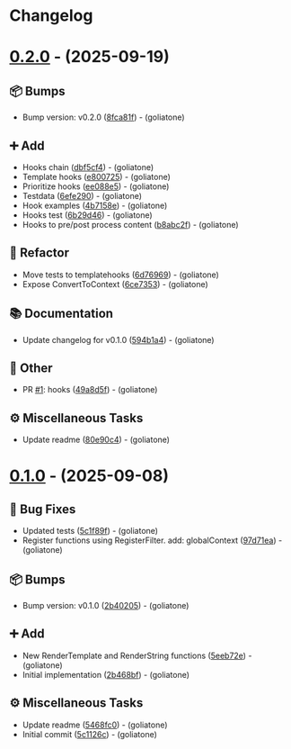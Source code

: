 # Changelog

# [0.2.0](https://github.com/goliatone/go-template/compare/v0.1.0...v0.2.0) - (2025-09-19)

## <!-- 13 -->📦 Bumps

- Bump version: v0.2.0 ([8fca81f](https://github.com/goliatone/go-template/commit/8fca81fd8b2509d986da5db80bdf0a78fe1ed71d))  - (goliatone)

## <!-- 16 -->➕ Add

- Hooks chain ([dbf5cf4](https://github.com/goliatone/go-template/commit/dbf5cf42cc6ae9344242daaf642fa1ae5055073b))  - (goliatone)
- Template hooks ([e800725](https://github.com/goliatone/go-template/commit/e800725161159c094e6cbf54b64a284a03a141d2))  - (goliatone)
- Prioritize hooks ([ee088e5](https://github.com/goliatone/go-template/commit/ee088e553bfca293aeafc1b01acb9a64619ba73d))  - (goliatone)
- Testdata ([6efe290](https://github.com/goliatone/go-template/commit/6efe29043b75a574c5b1218f1f3ce830c1c122dc))  - (goliatone)
- Hook examples ([4b7158e](https://github.com/goliatone/go-template/commit/4b7158ee6928572a4bcda5e7e259aeea78f42f1e))  - (goliatone)
- Hooks test ([6b29d46](https://github.com/goliatone/go-template/commit/6b29d4647b8d08d2047332d43bc2da6051b02608))  - (goliatone)
- Hooks to pre/post process content ([b8abc2f](https://github.com/goliatone/go-template/commit/b8abc2fa85f8eda141ffa45ba010f487e1256951))  - (goliatone)

## <!-- 2 -->🚜 Refactor

- Move tests to templatehooks ([6d76969](https://github.com/goliatone/go-template/commit/6d76969a57a75bc2c1ad7b7fc246cf7e317e1656))  - (goliatone)
- Expose ConvertToContext ([6ce7353](https://github.com/goliatone/go-template/commit/6ce7353a991c333f2ac5d8bcb79da5b53a83dc46))  - (goliatone)

## <!-- 3 -->📚 Documentation

- Update changelog for v0.1.0 ([594b1a4](https://github.com/goliatone/go-template/commit/594b1a418eb75c2ace750f9f2614d0d3bd1b07dd))  - (goliatone)

## <!-- 30 -->📝 Other

- PR [#1](https://github.com/goliatone/go-template/pull/1): hooks ([49a8d5f](https://github.com/goliatone/go-template/commit/49a8d5f040e8ccdcf2ed8e648d9bd3a86852b28f))  - (goliatone)

## <!-- 7 -->⚙️ Miscellaneous Tasks

- Update readme ([80e90c4](https://github.com/goliatone/go-template/commit/80e90c445171ccc55ff35d2d12c45391da1daf33))  - (goliatone)

# [0.1.0](https://github.com/goliatone/go-template/tree/v0.1.0) - (2025-09-08)

## <!-- 1 -->🐛 Bug Fixes

- Updated tests ([5c1f89f](https://github.com/goliatone/go-template/commit/5c1f89fff2d5f33a9eb913805acb6c60d1ba7b02))  - (goliatone)
- Register functions using RegisterFilter. add: globalContext ([97d71ea](https://github.com/goliatone/go-template/commit/97d71eacf6877b91898c72a58b2a7b4c0bc73c32))  - (goliatone)

## <!-- 13 -->📦 Bumps

- Bump version: v0.1.0 ([2b40205](https://github.com/goliatone/go-template/commit/2b402059ef929876b849af43ad180f236005c269))  - (goliatone)

## <!-- 16 -->➕ Add

- New RenderTemplate and RenderString functions ([5eeb72e](https://github.com/goliatone/go-template/commit/5eeb72e0996f5ced20478cced64b333b94eb095a))  - (goliatone)
- Initial implementation ([2b468bf](https://github.com/goliatone/go-template/commit/2b468bf0a9186e06a0b6ac87883d94567a75ffa5))  - (goliatone)

## <!-- 7 -->⚙️ Miscellaneous Tasks

- Update readme ([5468fc0](https://github.com/goliatone/go-template/commit/5468fc0c67b1c54cff3edbeaf5ad8c7717c9d168))  - (goliatone)
- Initial commit ([5c1126c](https://github.com/goliatone/go-template/commit/5c1126c831002c62d4eecac66cf88a9d0767d838))  - (goliatone)


